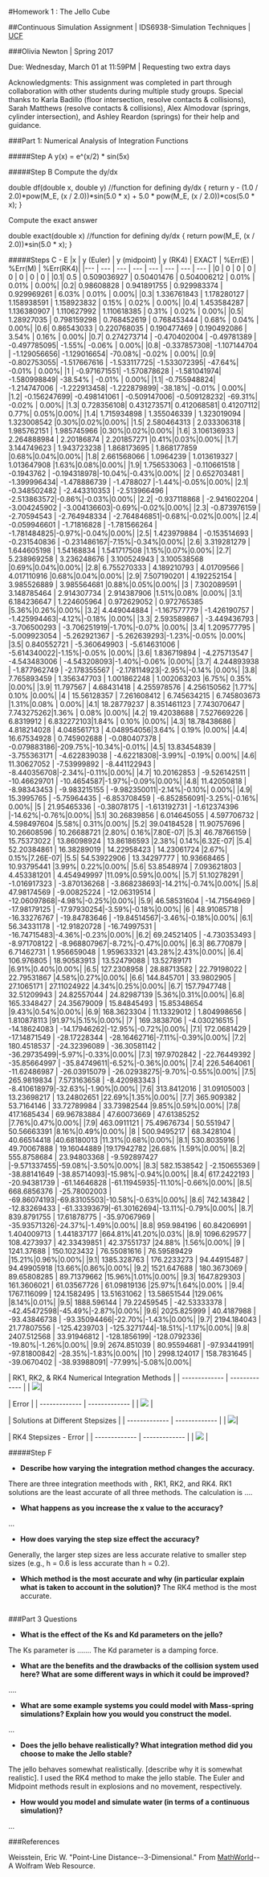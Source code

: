 #Homework 1 : The Jello Cube 

##Continuous Simulation Assignment |  IDS6938-Simulation Techniques | [UCF](http://www.ist.ucf.edu/grad/)

###Olivia Newton  |	Spring 2017


 Due: Wednesday, March 01 at 11:59PM | Requesting two extra days


Acknowledgments: This assignment was completed in part through collaboration with other students during multiple study groups. Special thanks to Karla Badillo (floor intersection, resolve contacts & collisions), Sarah Matthews (resolve contacts & collisions), Alex Almodovar (springs, cylinder intersection), and Ashley Reardon (springs) for their help and guidance.


###Part 1: Numerical Analysis of Integration Functions

#####Step A
y(x) = e^(x/2) * sin(5x)

#####Step B
Compute the dy/dx

double df(double x, double y)            //function for defining dy/dx
{
    return y - (1.0 / 2.0)*pow(M_E, (x / 2.0))*sin(5.0 * x) + 5.0 * pow(M_E, (x / 2.0))*cos(5.0 * x);
}


Compute the exact answer

double exact(double x)            //function for defining dy/dx
{
    return pow(M_E, (x / 2.0))*sin(5.0 * x);
}

#####Steps C - E
|x | y (Euler) | y (midpoint) | y (RK4) | EXACT | %Err(E) | %Err(M) | %Err(RK4)|
|--- | --- | --- | --- | --- | --- | --- | --- |
|0 | 0 | 0 | 0 | 0 | 0 | 0 | 0 |
|0.1| 0.5 | 0.509036927 | 0.50401476 | 0.504006212 | 0.01% | 0.01% | 0.00%|
|0.2| 0.98608828 | 0.941891755 | 0.929983374 | 0.929969261 | 6.03% | 0.01% | 0.00%|
|0.3| 1.336761843 | 1.178280127 | 1.158938591 | 1.158923832 | 0.15% | 0.02% | 0.00%|
|0.4| 1.453584287 | 1.136380907 | 1.110627992 | 1.110618385 | 0.31% | 0.02% | 0.00%|
|0.5| 1.28927035 | 0.798159298 | 0.768452619 | 0.768453444 | 0.68% | 0.04% | 0.00%|
|0.6| 0.86543033 | 0.220768035 | 0.190477469 | 0.190492086 | 3.54% | 0.16% | 0.00%|
|0.7| 0.274273714 | -0.470402004 | -0.49781389 | -0.497785095| -1.55%| -0.06% | 0.00%|
|0.8| -0.337857308| -1.107144704 | -1.129056656| -1.129016654| -70.08%| -0.02% | 0.00%|
|0.9| -0.802753055| -1.517667616 | -1.533117725| -1.533072395| -47.64%| -0.01% | 0.00%|
|1  | -0.971671551| -1.570878628 | -1.581041974| -1.580998849| -38.54% | -0.01% | 0.00%|
|1.1| -0.755948824| -1.214747006 | -1.222913458| -1.222879899| -38.18%| -0.01% | 0.00%|
|1.2| -0.156247699| -0.498141061 | -0.509147006| -0.509128232| -69.31%| -0.02% | 0.00%|
|1.3| 0.728356108| 0.431273571| 0.412068581| 0.41207112|	0.77%| 0.05%|0.00%|
|1.4|	1.715934898	 |	1.355046339 |	1.323019094	 |	1.323008542 |0.30%|0.02%|0.00%|
|1.5|	2.580464313	 |	2.033306318	 |	1.985762151	 |	1.985745966 |0.30%|0.02%|0.00%|
|1.6|	3.106136933	 |	2.264888984 |	2.20186874	 |	2.201857271 |0.41%|0.03%|0.00%|
|1.7|	3.144749623	 |	1.943723238	 |	1.868173695	 |	1.868177859 |0.68%|0.04%|0.00%|
|1.8|	2.661568066	 |	1.0964239 |	1.013619327	 |	1.013647908 |1.63%|0.08%|0.00%|
|1.9|	1.756533063	 |	-0.110661518 |	-0.1943762	 |	-0.194318978|-10.04%|-0.43%|0.00%|
|2  |	0.652703481	 |	-1.399996434|	-1.478886739 |	-1.4788027 |-1.44%|-0.05%|0.00%|
|2.1|	-0.348502482 |	-2.443310353 |	-2.513966496 |	-2.513863572|-0.86%|-0.03%|0.00%|
|2.2|	-0.937118868 |	-2.941602204 |	-3.004245902 |	-3.004136603|-0.69%|-0.02%|0.00%|
|2.3|	-0.873976159 |	-2.70594543	 |	-2.764948334 |	-2.764846851|-0.68%|-0.02%|0.00%|
|2.4|	-0.059946601 |	-1.71816828	 |	-1.781566264 |	-1.781484825|-0.97%|-0.04%|0.00%|
|2.5|	1.423979884	 |	-0.153514693 |	-0.231540836 |	-0.231486167|-7.15%|-0.34%|0.00%|
|2.6|	3.319281279	 |	1.644605198	 |	1.54168834	 |	1.541717508	 |1.15%|0.07%|0.00%|
|2.7|	5.238969258	 |	3.236248676	 |	3.100524943	 |	3.100538568	 |0.69%|0.04%|0.00%|
|2.8|	6.755270333	 |	4.189210793	 |	4.01709566	 |	4.017110916	 |0.68%|0.04%|0.00%|
|2.9|	7.507190201	 |	4.192252154	 |	3.985526889	 |	3.985564681	 |0.88%|0.05%|0.00%|
|3  |	7.302089591	 |	3.148785464	 |	2.914307734	 |	2.914387906	 |1.51%|0.08% |0.00%|
|3.1|	6.184236647	 |	1.224605964	 |	0.972629052	 |	0.972765385	 |5.36%|0.26%|0.00%|
|3.2|	4.449044884	 |	-1.167577779 |	-1.426190757 |	-1.425994463|-4.12%|-0.18% |0.00%|
|3.3|	2.593589867	 |	-3.449436793 |	-3.706500293 |	-3.706251919|-1.70%|-0.07% |0.00%|
|3.4|	1.209577795	 |	-5.009923054 |	-5.262921367 |	-5.262639293|-1.23%|-0.05% |0.00%|
|3.5|	0.840552721	 |	-5.360649903 |	-5.614631006 |	-5.614340022|-1.15%|-0.05% |0.00%|
|3.6|	1.836719894	 |	-4.275713547 |	-4.543483006 |	-4.543208093|-1.40%|-0.06% |0.00%|
|3.7|	4.244893938	 |	-1.877962749 |	-2.178355567 |	-2.178114923|-2.95%|-0.14% |0.00%|
|3.8|	7.765893459	 |	1.356347703	 |	1.001862248	 |	1.002063203	|6.75%|	0.35% |0.00%|
|3.9|	11.797567	 |	4.68431418	 |	4.255978576	 |	4.256150562	|1.77%|	0.10% |0.00%|
|4  |	15.56128357	 |	7.261608412	 |	6.745634215	 |	6.745803673	 |1.31%|0.08% |	0.00%|
|4.1|	18.28779237	 |	8.351461123	 |	7.743070647	 |	7.743275262|1.36% |	0.08% |0.00%|
|4.2|	19.42038688	 |	7.527669226	 |	6.8319912	 |	6.832272103|1.84% |	0.10% |0.00%|
|4.3|	18.78438686	 |	4.818214028	 |	4.048561713	 |	4.048954056|3.64% |	0.19% |0.00%|
|4.4|	16.67534928	 |	0.745902688	 |	-0.080407378 |	-0.079883186|-209.75%|-10.34%|-0.01%|
|4.5|	13.83454839	 |	-3.755363171 |	-4.622839038 |	-4.62218308|-3.99%|	-0.19%|	0.00%|
|4.6|	11.30627052	 |	-7.53999892	 |	-8.441122943 |	-8.440356708|-2.34%|-0.11%|0.00%|
|4.7|	10.20162853	 |	-9.526142511 |	-10.46629701 |	-10.4654587|-1.97%|-0.09%|0.00%|
|4.8|	11.42050818	 |	-8.98343453	 |	-9.983215155 |	-9.982350011|-2.14%|-0.10%|	0.00%|
|4.9|	15.3995765	 |	-5.75964435	 |	-6.853708459 |	-6.852856091|-3.25%|-0.16%|	0.00%|
|5  |	21.95465336	 |	-0.38078175	 |	-1.613192731 |	-1.612374396 |-14.62%|-0.76%|0.00%|
|5.1|	30.26839856	 |	6.014645055	 |	4.597706732	 |	4.598497604 |5.58%|	0.31%|0.00%|
|5.2|	39.04184528	 |	11.90757696	 |	10.26608596	 |	10.26688721 |2.80%|	0.16%|7.80E-07|
|5.3|	46.78766159	 |	15.75373022	 |	13.86098924	 |	13.86186593 |2.38%|	0.14%|6.32E-07|
|5.4|	52.20384861	 |	16.38289019	 |	14.22958423	 |	14.23061724 |2.67%|	0.15%|7.26E-07|
|5.5|	54.53922906	 |	13.34297777	 |	10.93668465	 |	10.93795441 |3.99%|	0.22%|0.00%|
|5.6|	53.8548974	 |	7.093621803	 |	4.453381201	 |	4.454949997 |11.09%|0.59%|0.00%|
|5.7|	51.10278291	 |	-1.016917323 |	-3.870136268 |	-3.868238693|-14.21%|-0.74%|0.00%|
|5.8|	47.98174569	 |	-9.00825224	 |	-12.06319514 |	-12.06097868|-4.98%|-0.25%|0.00%|
|5.9|	46.58531604	 |	-14.71564969 |	-17.98179125 |	-17.97930254|-3.59%|-0.18%|0.00%|
|6  |	48.91085718	 |	-16.33276767 |	-19.84783646 |	-19.84514567|-3.46%|-0.18%|0.00%|
|6.1|	56.34331178	 |	-12.91820728 |	-16.74997531 |	-16.74715483|-4.36%|-0.23%|0.00%|
|6.2|	69.24521405	 |	-4.730353493 |	-8.971708122 |	-8.968807967|-8.72%|-0.47%|0.00%|
|6.3|	86.770879	 |	6.71462731	 |	1.956659048	 |	1.959633321	 |43.28%|2.43%|0.00%|
|6.4|	106.976805	 |	18.90583913	 |	13.52479088	 |	13.52789171	 |6.91%|0.40%|0.00%|
|6.5|	127.2308958	 |	28.88713582	 |	22.79198022	 |	22.79531867	 |4.58%|0.27%|0.00%|
|6.6|	144.845701	 |	33.9802905	 |	27.1065171	 |	27.11024922	 |4.34%|0.25%|0.00%|
|6.7|	157.7947748	 |	32.51209943	 |	24.82557044	 |	24.82987139	 |5.36%|0.31%|0.00%|
|6.8|	165.3348427	 |	24.35679009	 |	15.84845493	 |	15.85348654	 |9.43%|0.54%|0.00%|
|6.9|	168.3623304	 |	11.13329012	 |	1.804998656	 |	1.810878113	 |91.97%|5.15%|0.00%|
|7  |	169.3838706	 |	-4.030216515 |	-14.18624083 |	-14.17946262|-12.95%|-0.72%|0.00%|
|7.1|	172.0681429	 |	-17.14871549 |	-28.17228344 |	-28.16462716|-7.11%|-0.39%|0.00%|
|7.2|	180.4518537	 |	-24.32396089 |	-36.30581142 |	-36.29735499|-5.97%|-0.33%|0.00%|
|7.3|	197.9702842	 |	-22.76449392 |	-35.85664997 |	-35.84749611|-6.52%|-0.36%|0.00%|
|7.4|	226.5464061	 |	-11.62486987 |	-26.03915079 |	-26.02938275|-9.70%|-0.55%|0.00%|
|7.5|	265.9819834	 |	7.573163658	 |	-8.420983343 |	-8.410618979|-32.63%|-1.90%|0.00%|
|7.6|	313.8412016	 |	31.09105003	 |	13.23698217	 |	13.24802651 |22.69%|1.35%|0.00%|
|7.7|	365.909382	 |	53.7164146	 |	33.72789984	 |	33.73982544 |9.85%|0.59%|0.00%|
|7.8|	417.1685434	 |	69.96783884	 |	47.60073669	 |	47.61385252 |7.76%|0.47%|0.00%|
|7.9|	463.0911121	 |	75.49676734	 |	50.551947 |	50.56663391	 |8.16%|0.49%|0.00%|
|8  |	500.9495217	 |	68.3428104	 |	40.66514418	 |40.68180013 |11.31%|0.68%|0.00%|
|8.1|	530.8035916	 |	49.70067888	 |	19.16044889 |19.17942782 |26.68% |1.59%|0.00%|
|8.2|	555.8758684	 |	23.94803368	 |	-9.592897427 |-9.571337455|-59.08%|-3.50%|0.00%|
|8.3|	582.1538542	 |	-2.150655369 |	-38.88141649 |-38.85714093|-15.98%|-0.94%|0.00%|
|8.4|	617.2422193	 |	-20.94381739 |	-61.14646828 |-61.11945935|-11.10%|-0.66%|0.00%|
|8.5|	668.6856376	 |	-25.78002003 |	-69.86074193|-69.83105503|-10.58%|-0.63%|0.00%|
|8.6|	742.143842	 |	-12.83269433 |	-61.33393679|-61.30162694|-13.11%|-0.79%|0.00%|
|8.7|	839.8791755	 |	17.61878775	 |	-35.97067969 |	-35.93571326|-24.37%|-1.49%|0.00%|
|8.8|	959.984196	 |	60.84206991	 |	1.404009713	 |	1.441837177	|664.81%|41.20%|0.03%|
|8.9|	1096.629577	 |	108.4273937	 |	42.33439851	 |	42.37551737	|24.88%	|1.56%|0.00%|
|9  |	1241.37688	 |	150.1023432	 |	76.55081616	 |	76.59589429	|15.21%|0.96%|0.00%|
|9.1|	1385.328763	 |	176.2233273	 |	94.44915487	 |	94.49905918	|13.66%|0.86%|0.00%|
|9.2|	1521.647688	 |	180.3673069	 |	89.65808285	 |	89.71379662	|15.96%|1.01%|0.00%|
|9.3|	1647.829303	 |	161.3606021	 |	61.03567726	 |	61.09819136	|25.97%|1.64%|0.00% |
|9.4|	1767.116099	 |	124.1582495	 |	13.51631062	 |	13.58651544	|129.06% |8.14%|0.01%|
|9.5|	1888.596144	 |	79.22459545	 |	-42.53333378 |	-42.45472598|-45.49%|-2.87%|0.00%|
|9.6|	2025.825999	 |	40.4187988	 |	-93.43846738 |	-93.35094466|-22.70%|-1.43%|0.00%|
|9.7|	2194.184043	 |	21.77807556	 |	-125.4239703 |	-125.3271744|-18.51%|-1.17%|0.00%|
|9.8| 2407.512568 | 33.91946812 | -128.1856199| -128.0792336| -19.80%|-1.26%|0.00%|
|9.9| 2674.851039 | 80.95594681 | -97.93441991| -97.81800842| -28.35%|-1.83%|0.00%|
|10 | 2998.124017 | 158.7831645 | -39.0670402 | -38.93988091| -77.99%|-5.08%|0.00%|





| RK1, RK2, & RK4 Numerical Integration Methods | 
| ------------- | ------------- |
| ![](images/solutions.PNG?raw=true)|


| Error | 
| ------------- | ------------- |
| ![](images/error.PNG?raw=true) |


| Solutions at Different Stepsizes | 
| ------------- | ------------- |
| ![](images/rk4stepsizesandexact.PNG?raw=true)|


| RK4 Stepsizes - Error | 
| ------------- | ------------- |
| ![](images/errorpercentageatdiffsizes.PNG?raw=true) |


#####Step F

- **Describe how varying the integration method changes the accuracy.**

There are three integration meethods with , RK1, RK2, and RK4. RK1 solutions are the least accurate of all three methods. The calculation is ....


- **What happens as you increase the x value to the accuracy?**

...

- **How does varying the step size effect the accuracy?**

Generally, the larger step sizes are less accurate relative to smaller step sizes (e.g., h = 0.6 is less accurate than h = 0.2).

- **Which method is the most accurate and why (in particular explain what is taken to account in the solution)?**
The RK4 method is the most accurate. 

## 

###Part 3 Questions


- **What is the effect of the Ks and Kd parameters on the jello?**

The Ks parameter is ....... The Kd parameter is a damping force.



- **What are the benefits and the drawbacks of the collision system used here? What are some different ways in which it could be improved?**

....



- **What are some example systems you could model with Mass-spring simulations? Explain how you would you construct the model.**

...



- **Does the jello behave realistically? What integration method did you choose to make the Jello stable?**

The jello behaves somewhat realistically. [describe why it is somewhat realistic]. I used the RK4 method to make the jello stable. The Euler and Midpoint methods result in explosions and no movement, respectively.



- **How would you model and simulate water (in terms of a continuous simulation)?**

...


###References

Weisstein, Eric W. "Point-Line Distance--3-Dimensional." From [MathWorld](mathworld.wolfram.com)--A Wolfram Web Resource.